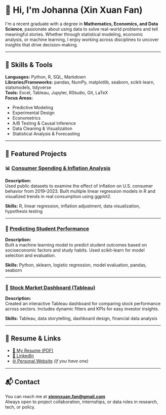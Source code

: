 # 👋 Hi, I'm Johanna (Xin Xuan Fan)

I'm a recent graduate with a degree in **Mathematics, Economics, and Data Science**, passionate about using data to solve real-world problems and tell meaningful stories. Whether through statistical modeling, economic analysis, or machine learning, I enjoy working across disciplines to uncover insights that drive decision-making.

---

## 🧠 Skills & Tools

**Languages:** Python, R, SQL, Markdown  
**Libraries/Frameworks:** pandas, NumPy, matplotlib, seaborn, scikit-learn, statsmodels, tidyverse  
**Tools:** Excel, Tableau, Jupyter, RStudio, Git, LaTeX  
**Focus Areas:**  
- Predictive Modeling  
- Experimental Design  
- Econometrics  
- A/B Testing & Causal Inference  
- Data Cleaning & Visualization  
- Statistical Analysis & Forecasting

---

## 📂 Featured Projects

### 📊 [Consumer Spending & Inflation Analysis](./projects/inflation-consumption/)
**Description:**  
Used public datasets to examine the effect of inflation on U.S. consumer behavior from 2019–2023. Built multiple linear regression models in R and visualized trends in real consumption using ggplot2.

**Skills:** R, linear regression, inflation adjustment, data visualization, hypothesis testing

---

### 🧮 [Predicting Student Performance](./projects/student-performance/)
**Description:**  
Built a machine learning model to predict student outcomes based on socioeconomic factors and study habits. Used scikit-learn for model selection and evaluation.

**Skills:** Python, sklearn, logistic regression, model evaluation, pandas, seaborn

---

### 💼 [Stock Market Dashboard (Tableau)](./projects/stock-dashboard/)
**Description:**  
Created an interactive Tableau dashboard for comparing stock performance across sectors. Includes dynamic filters and KPIs for easy investor insights.

**Skills:** Tableau, data storytelling, dashboard design, financial data analysis

---

## 📄 Resume & Links

- [📄 My Resume (PDF)](https://your-resume-link.com)  
- [🔗 LinkedIn](https://www.linkedin.com/in/xxu09/)  
- [🌐 Personal Website](https://xinnnxuan.github.io/jfan-portfolio/) *(if you have one)*

---

## 📬 Contact

You can reach me at **[xinnnxuan.fan@gmail.com](mailto:xinnnxuan.fan@gmail.com)**  
Always open to project collaboration, internships, or data roles in research, tech, or policy.
